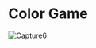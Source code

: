 # Color Game

![Capture6](https://user-images.githubusercontent.com/49810077/184810873-7ee01347-10a0-4a89-8bd6-9091081254b8.JPG)

